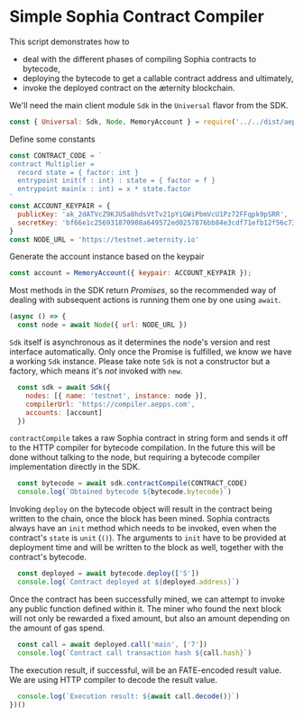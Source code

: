 


# Simple Sophia Contract Compiler

This script demonstrates how to

* deal with the different phases of compiling Sophia contracts to bytecode,
* deploying the bytecode to get a callable contract address and ultimately,
* invoke the deployed contract on the æternity blockchain.


We'll need the main client module `Sdk` in the `Universal` flavor from the SDK.


```js
const { Universal: Sdk, Node, MemoryAccount } = require('../../dist/aepp-sdk')
```

Define some constants


```js
const CONTRACT_CODE = `
contract Multiplier =
  record state = { factor: int }
  entrypoint init(f : int) : state = { factor = f }
  entrypoint main(x : int) = x * state.factor
`
const ACCOUNT_KEYPAIR = {
  publicKey: 'ak_2dATVcZ9KJU5a8hdsVtTv21pYiGWiPbmVcU1Pz72FFqpk9pSRR',
  secretKey: 'bf66e1c256931870908a649572ed0257876bb84e3cdf71efb12f56c7335fad54d5cf08400e988222f26eb4b02c8f89077457467211a6e6d955edb70749c6a33b'
}
const NODE_URL = 'https://testnet.aeternity.io'
```

Generate the account instance based on the keypair


```js
const account = MemoryAccount({ keypair: ACCOUNT_KEYPAIR });
```

Most methods in the SDK return _Promises_, so the recommended way of
dealing with subsequent actions is running them one by one using `await`.


```js
(async () => {
  const node = await Node({ url: NODE_URL })
```

`Sdk` itself is asynchronous as it determines the node's version and
rest interface automatically. Only once the Promise is fulfilled, we know
we have a working `Sdk` instance. Please take note `Sdk` is not a constructor but
a factory, which means it's *not* invoked with `new`.


```js
  const sdk = await Sdk({
    nodes: [{ name: 'testnet', instance: node }],
    compilerUrl: 'https://compiler.aepps.com',
    accounts: [account]
  })
```

`contractCompile` takes a raw Sophia contract in string form and sends it
off to the HTTP compiler for bytecode compilation. In the future this will be done
without talking to the node, but requiring a bytecode compiler
implementation directly in the SDK.


```js
  const bytecode = await sdk.contractCompile(CONTRACT_CODE)
  console.log(`Obtained bytecode ${bytecode.bytecode}`)
```

Invoking `deploy` on the bytecode object will result in the contract
being written to the chain, once the block has been mined.
Sophia contracts always have an `init` method which needs to be invoked,
even when the contract's `state` is `unit` (`()`). The arguments to
`init` have to be provided at deployment time and will be written to the
block as well, together with the contract's bytecode.


```js
  const deployed = await bytecode.deploy(['5'])
  console.log(`Contract deployed at ${deployed.address}`)
```

Once the contract has been successfully mined, we can attempt to invoke
any public function defined within it. The miner who found the next block
will not only be rewarded a fixed amount, but also an amount depending on
the amount of gas spend.


```js
  const call = await deployed.call('main', ['7'])
  console.log(`Contract call transaction hash ${call.hash}`)
```

The execution result, if successful, will be an FATE-encoded result value.
We are using HTTP compiler to decode the result value.


```js
  console.log(`Execution result: ${await call.decode()}`)
})()
```


